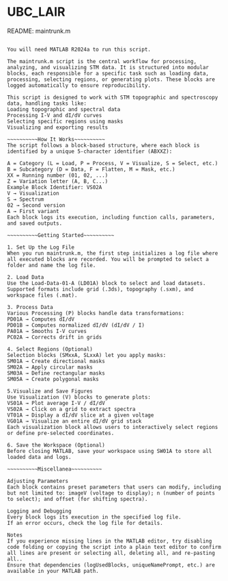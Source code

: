 # UBC_LAIR

README: maintrunk.m
~~~~~~~~~~Overview~~~~~~~~~~

You will need MATLAB R2024a to run this script.

The maintrunk.m script is the central workflow for processing, analyzing, and visualizing STM data. It is structured into modular blocks, each responsible for a specific task such as loading data, processing, selecting regions, or generating plots. These blocks are logged automatically to ensure reproducibility.

This script is designed to work with STM topographic and spectroscopy data, handling tasks like:
Loading topographic and spectral data
Processing I-V and dI/dV curves
Selecting specific regions using masks
Visualizing and exporting results

~~~~~~~~~~How It Works~~~~~~~~~~
The script follows a block-based structure, where each block is identified by a unique 5-character identifier (ABXXZ):

A = Category (L = Load, P = Process, V = Visualize, S = Select, etc.)
B = Subcategory (D = Data, F = Flatten, M = Mask, etc.)
XX = Running number (01, 02, ...)
Z = Variation letter (A, B, C...)
Example Block Identifier: VS02A
V → Visualization
S → Spectrum
02 → Second version
A → First variant
Each block logs its execution, including function calls, parameters, and saved outputs.

~~~~~~~~~~Getting Started~~~~~~~~~~

1. Set Up the Log File
When you run maintrunk.m, the first step initializes a log file where all executed blocks are recorded. You will be prompted to select a folder and name the log file.

2. Load Data
Use the Load-Data-01-A (LD01A) block to select and load datasets. Supported formats include grid (.3ds), topography (.sxm), and workspace files (.mat).

3. Process Data
Various Processing (P) blocks handle data transformations:
PD01A → Computes dI/dV
PD01B → Computes normalized dI/dV (dI/dV / I)
PA01A → Smooths I-V curves
PC02A → Corrects drift in grids

4. Select Regions (Optional)
Selection blocks (SMxxA, SLxxA) let you apply masks:
SM01A → Create directional masks
SM02A → Apply circular masks
SM03A → Define rectangular masks
SM05A → Create polygonal masks

5.Visualize and Save Figures
Use Visualization (V) blocks to generate plots:
VS01A → Plot average I-V / dI/dV
VS02A → Click on a grid to extract spectra
VT01A → Display a dI/dV slice at a given voltage
VG01A → Visualize an entire dI/dV grid stack
Each visualization block allows users to interactively select regions or define pre-selected coordinates.

6. Save the Workspace (Optional)
Before closing MATLAB, save your workspace using SW01A to store all loaded data and logs.

~~~~~~~~~~Miscellanea~~~~~~~~~~

Adjusting Parameters
Each block contains preset parameters that users can modify, including but not limited to: imageV (voltage to display); n (number of points to select); and offset (for shifting spectra).

Logging and Debugging
Every block logs its execution in the specified log file.
If an error occurs, check the log file for details.

Notes
If you experience missing lines in the MATLAB editor, try disabling code folding or copying the script into a plain text editor to confirm all lines are present or selecting all, deleting all, and re-pasting all..
Ensure that dependencies (logUsedBlocks, uniqueNamePrompt, etc.) are available in your MATLAB path.